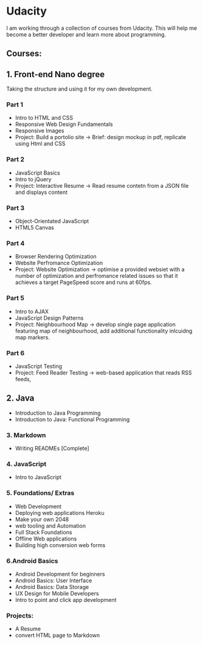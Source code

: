 # Udacity
I am working through a collection of courses from Udacity. 
This will help me become a better developer and learn more about programming. 


## Courses:

## 1. Front-end Nano degree 
Taking the structure and using it for my own development. 
### Part 1
* Intro to HTML and CSS
* Responsive Web Design Fundamentals
* Responsive Images
* Project: Build a portolio site -> Brief: design mockup in pdf, replicate using Html and CSS

### Part 2
* JavaScript Basics
* Intro to jQuery
* Project: Interactive Resume -> Read resume contetn from a JSON file and displays content

### Part 3
* Object-Orientated JavaScript
* HTML5 Canvas

### Part 4

* Browser Rendering Optimization
* Website Perfromance Optimization
* Project: Website Optimization -> optimise a provided websiet with a number of optimization and perfromance related issues so that it achieves a target PageSpeed score and runs at 60fps.

### Part 5
* Intro to AJAX
* JavaScript Design Patterns
* Project: Neighbourhood Map -> develop single page application featuring map of neighbourhood, add additional functionality inlcuidng map markers.

### Part 6
* JavaScript Testing 
* Project: Feed Reader Testing -> web-based application that reads RSS feeds, 


## 2. Java
* Introduction to Java Programming
* Introduction to Java: Functional Programming

### 3. Markdown 
* Writing READMEs [Complete]

### 4. JavaScript
* Intro to JavaScript


### 5. Foundations/ Extras
* Web Development
* Deploying web applications Heroku
* Make your own 2048
* web tooling and Automation
* Full Stack Foundations
* Offline Web applications
* Building high conversion web forms

### 6.Android Basics
* Android Development for beginners
* Android Basics: User Interface
* Android Basics: Data Storage
* UX Design for Mobile Developers
* Intro to point and click app development


### Projects:
- A Resume
- convert HTML page to Markdown
